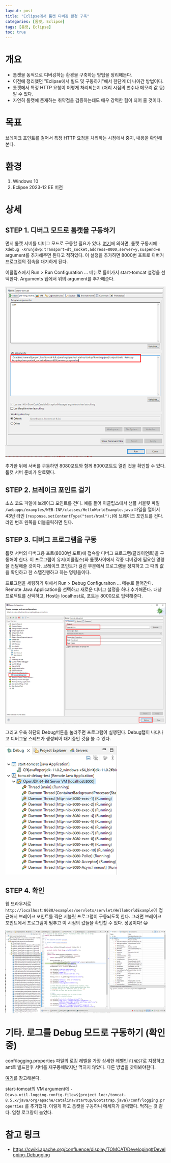 ```yaml
---
layout: post
title: "Eclipse에서 톰캣 디버깅 환경 구축"
categories: [톰캣, Eclipse]
tags: [톰캣, Eclipse]
toc: true
---
```


# 개요
- 톰캣을 동적으로 디버깅하는 환경을 구축하는 방법을 정리해둔다. 
- 이전에 정리했던 "Eclipse에서 빌드 및 구동하기"에서 한단계 더 나아간 방법이다. 
- 톰캣에서 특정 HTTP 요청이 어떻게 처리되는지 (처리 시점의 변수나 메모리 값 등) 알 수 있다. 
- 자연히 톰캣에 존재하는 취약점을 검증하는데도 매우 강력한 힘이 되어 줄 것이다. 

# 목표
브레이크 포인트를 걸어서 특정 HTTP 요청을 처리하는 시점에서 중지, 내용을 확인해본다. 

# 환경
1. Windows 10 
2. Eclipse 2023-12 EE 버전

# 상세 
## STEP 1. 디버그 모드로 톰캣을 구동하기
먼저 톰캣 서버를 디버그 모드로 구동할 필요가 있다. [여기](https://cwiki.apache.org/confluence/display/TOMCAT/Developing#Developing-Debugging)에 의하면, 톰캣 구동시에 `-Xdebug -Xrunjdwp:transport=dt_socket,address=8000,server=y,suspend=n` argument를 추가해주면 된다고 적혀있다. 이 설정을 추가하면 8000번 포트로 디버거 프로그램의 접속을 대기하게 된다. 

이클립스에서 Run > Run Configuration ... 메뉴로 들어가서 start-tomcat 설정을 선택한다. Arguments 탭에서 위의 argument를 추가해준다.

![톰캣을 디버그 모드로 구동하기](/images/tomcat-start-tomcat-with-jpda.png)

추가한 뒤에 서버를 구동하면 8080포트와 함께 8000포트도 열린 것을 확인할 수 있다. 톰캣 서버 준비가 완료됐다. 



## STEP 2. 브레이크 포인트 걸기
소스 코드 파일에 브레이크 포인트를 건다. 예를 들어 이클립스에서 샘플 서블릿 파일 `/webapps/examples/WEB-INF/classes/HelloWorldExample.java` 파일을 열어서 43번 라인 (`response.setContentType("text/html");`)에 브레이크 포인트를 건다. 라인 번호 왼쪽을 더블클릭하면 된다. 



## STEP 3. 디버그 프로그램을 구동
톰캣 서버의 디버그용 포트(8000번 포트)에 접속할 디버그 프로그램(클라이언트)을 구동해야 한다. 이 프로그램이 유저(이클립스)와 톰캣사이에서 각종 디버깅에 필요한 명령을 전달해줄 것이다. 브레이크 포인트가 걸린 부분에서 프로그램을 정지하고 그 때의 값을 확인하고 한 스텝진행하고 하는 명령들이다. 

프로그램을 세팅하기 위해서 Run > Debug Configuraiton ... 메뉴로 들어간다. Remote Java Application을 선택하고 새로운 디버그 설정을 하나 추가해준다. 대상 프로젝트를 선택하고, Host는 localhost로, 포트는 8000으로 입력해준다. 

![톰캣 디버그 설정 추가](/images/tomcat-debug-program.png)

그리고 우측 하단의 Debug버튼을 눌러주면 프로그램이 실행된다. Debug탭이 나타나고 디버그용 스레드가 생성되어 대기중인 것을 볼 수 있다. 

![디버그 프로그램 구동 확인](/images/tomcat-debug-run.png)

## STEP 4. 확인
웹 브라우저로 `http://localhost:8080/examples/servlets/servlet/HelloWorldExample`에 접근해서 브레이크 포인트를 찍은 서블릿 프로그램이 구동되도록 한다. 그러면 브레이크 포인트에서 프로그램이 멈추고 이 시점의 값들을 확인할 수 있다. 성공이다! 😀

![톰캣 디버그 결과](/images/tomcat-debug-test-result.png)


# 기타. 로그를 Debug 모드로 구동하기 (확인중)
conf/logging.properties 파일의 로깅 레벨을 가장 상세한 레벨인 `FINEST`로 지정하고 ant로 빌드한후 서버를 재구동해봤지만 먹히지 않았다. 다른 방법을 찾아봐야한다. 

[여기](https://cwiki.apache.org/confluence/display/TOMCAT/Logging)를 참고해본다. 

start-tomcat의 VM argument에 `-Djava.util.logging.config.file=${project_loc:/tomcat-8.5.x/java/org/apache/catalina/startup/Bootstrap.java}/conf/logging.properties` 를 추가했다. 이렇게 하고 톰캣을 구동하니 메세지가 출력했다. 먹히는 것 같다. 엄청 로그량이 늘었다. 



# 참고 링크
- https://cwiki.apache.org/confluence/display/TOMCAT/Developing#Developing-Debugging